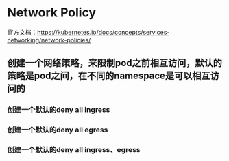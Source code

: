 # Network Policy

官方文档：https://kubernetes.io/docs/concepts/services-networking/network-policies/

## 创建一个网络策略，来限制pod之前相互访问，默认的策略是pod之间，在不同的namespace是可以相互访问的

### 创建一个默认的deny all ingress

### 创建一个默认的deny all egress

### 创建一个默认的deny all ingress、egress